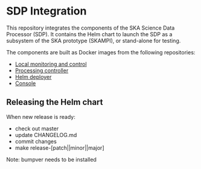 # SDP Integration

This repository integrates the components of the SKA Science Data Processor
(SDP). It contains the Helm chart to launch the SDP as a subsystem of the SKA
prototype (SKAMPI), or stand-alone for testing.

The components are built as Docker images from the following repositories:

* [Local monitoring and control](https://gitlab.com/ska-telescope/sdp/ska-sdp-lmc/)
* [Processing controller](https://gitlab.com/ska-telescope/sdp/ska-sdp-proccontrol/)
* [Helm deployer](https://gitlab.com/ska-telescope/sdp/ska-sdp-helmdeploy/)
* [Console](https://gitlab.com/ska-telescope/sdp/ska-sdp-console/)

## Releasing the Helm chart

When new release is ready:

  - check out master
  - update CHANGELOG.md
  - commit changes
  - make release-[patch||minor||major]

Note: bumpver needs to be installed
